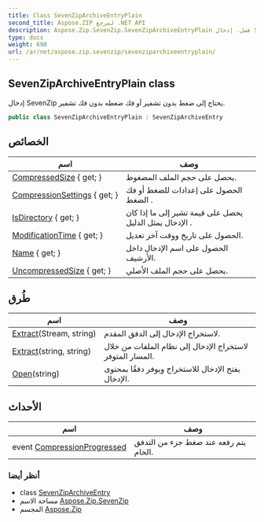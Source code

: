```yaml
---
title: Class SevenZipArchiveEntryPlain
second_title: Aspose.ZIP لمرجع .NET API
description: Aspose.Zip.SevenZip.SevenZipArchiveEntryPlain فصل. إدخال SevenZip يحتاج إلى ضغط بدون تشفير أو فك ضغطه بدون فك تشفير.
type: docs
weight: 690
url: /ar/net/aspose.zip.sevenzip/sevenziparchiveentryplain/
---
```

## SevenZipArchiveEntryPlain class

إدخال SevenZip يحتاج إلى ضغط بدون تشفير أو فك ضغطه بدون فك تشفير.

```csharp
public class SevenZipArchiveEntryPlain : SevenZipArchiveEntry
```

## الخصائص

| اسم | وصف |
| --- | --- |
| [CompressedSize](../../aspose.zip.sevenzip/sevenziparchiveentry/compressedsize/) { get; } | يحصل على حجم الملف المضغوط. |
| [CompressionSettings](../../aspose.zip.sevenzip/sevenziparchiveentry/compressionsettings/) { get; } | الحصول على إعدادات للضغط أو فك الضغط . |
| [IsDirectory](../../aspose.zip.sevenzip/sevenziparchiveentry/isdirectory/) { get; } | يحصل على قيمة تشير إلى ما إذا كان الإدخال يمثل الدليل . |
| [ModificationTime](../../aspose.zip.sevenzip/sevenziparchiveentry/modificationtime/) { get; } | الحصول على تاريخ ووقت آخر تعديل. |
| [Name](../../aspose.zip.sevenzip/sevenziparchiveentry/name/) { get; } | الحصول على اسم الإدخال داخل الأرشيف. |
| [UncompressedSize](../../aspose.zip.sevenzip/sevenziparchiveentry/uncompressedsize/) { get; } | يحصل على حجم الملف الأصلي. |

## طُرق

| اسم | وصف |
| --- | --- |
| [Extract](../../aspose.zip.sevenzip/sevenziparchiveentry/extract/)(Stream, string) | لاستخراج الإدخال إلى الدفق المقدم. |
| [Extract](../../aspose.zip.sevenzip/sevenziparchiveentry/extract/)(string, string) | لاستخراج الإدخال إلى نظام الملفات من خلال المسار المتوفر. |
| [Open](../../aspose.zip.sevenzip/sevenziparchiveentry/open/)(string) | يفتح الإدخال للاستخراج ويوفر دفقًا بمحتوى الإدخال. |

## الأحداث

| اسم | وصف |
| --- | --- |
| event [CompressionProgressed](../../aspose.zip.sevenzip/sevenziparchiveentry/compressionprogressed/) | يتم رفعه عند ضغط جزء من التدفق الخام. |

### أنظر أيضا

* class [SevenZipArchiveEntry](../sevenziparchiveentry/)
* مساحة الاسم [Aspose.Zip.SevenZip](../../aspose.zip.sevenzip/)
* المجسم [Aspose.Zip](../../)


